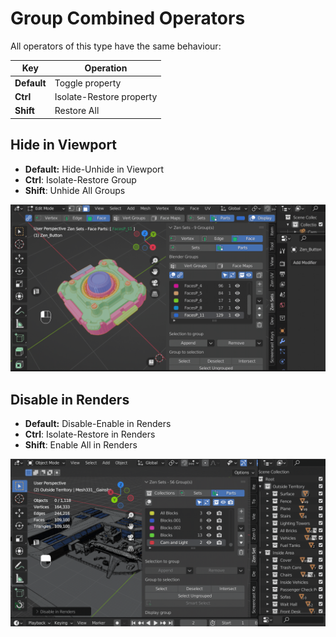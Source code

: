 # Group Combined Operators
All operators of this type have the same behaviour:

| Key | Operation|
|---|---|
| **Default** | Toggle property |
| **Ctrl** | Isolate-Restore property |
| **Shift** | Restore All |

## Hide in Viewport
- **Default:** Hide-Unhide in Viewport
- **Ctrl**: Isolate-Restore Group
- **Shift**: Unhide All Groups

![hide_viewport](img/screen/by_index__hide.gif)

## Disable in Renders
- **Default:** Disable-Enable in Renders
- **Ctrl**: Isolate-Restore in Renders
- **Shift**: Enable All in Renders

![disable_in_renders](img/screen/by_index__renders.gif)